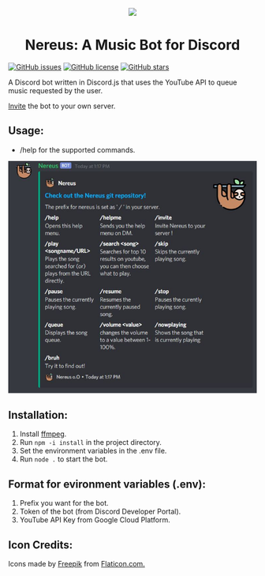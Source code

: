 <p align="center"><img src="https://i.imgur.com/1rWjEeOm.png"></p>
<h1 align="center">Nereus: A Music Bot for Discord</h1>

[![GitHub issues](https://img.shields.io/github/issues/srinathsrinivasan1/Nereus?color=blueviolet&label=Issues&logo=github)](https://github.com/srinathsrinivasan1/Nereus/issues) [![GitHub license](https://img.shields.io/github/license/srinathsrinivasan1/Nereus?color=blue&label=License&style=flat-square)](https://github.com/srinathsrinivasan1/Nereus/blob/master/LICENSE) [![GitHub stars](https://img.shields.io/github/stars/srinathsrinivasan1/Nereus?color=red&logo=github&style=flat-square)](https://github.com/srinathsrinivasan1/Nereus/stargazers)

A Discord bot written in Discord.js that uses the YouTube API to queue music requested by the user.

[Invite](https://discord.com/oauth2/authorize?client_id=734801580548685884&permissions=8&scope=bot) the bot to your own server.

## Usage:
* /help for the supported commands.

![](./screenshots/helpcmd.JPG)

## Installation:
1. Install [ffmpeg](https://ffmpeg.org/download.html).
2. Run ``` npm -i install ``` in the project directory.
3. Set the environment variables in the .env file.
4. Run ``` node . ``` to start the bot.

## Format for evironment variables (.env):
1. Prefix you want for the bot.
2. Token of the bot (from Discord Developer Portal).
3. YouTube API Key from Google Cloud Platform.

## Icon Credits:

Icons made by [Freepik](https://www.flaticon.com/authors/freepik) from [Flaticon.com.](https://www.flaticon.com/)

